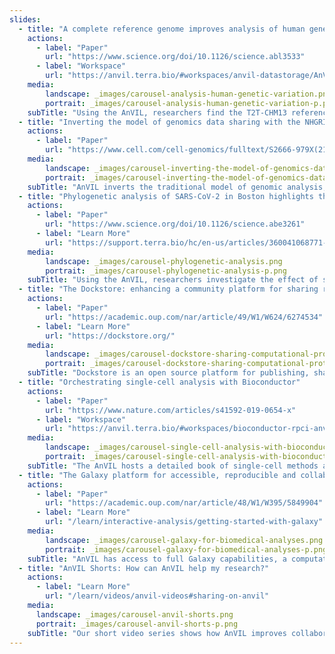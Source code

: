 ```yaml
---
slides:
  - title: "A complete reference genome improves analysis of human genetic variation"
    actions:
      - label: "Paper"
        url: "https://www.science.org/doi/10.1126/science.abl3533"
      - label: "Workspace"
        url: "https://anvil.terra.bio/#workspaces/anvil-datastorage/AnVIL_T2T"
    media:
        landscape: _images/carousel-analysis-human-genetic-variation.png
        portrait: _images/carousel-analysis-human-genetic-variation-p.png
    subTitle: "Using the AnVIL, researchers find the T2T-CHM13 reference genome universally improves the analysis of human genetic variation."
  - title: "Inverting the model of genomics data sharing with the NHGRI Genomic Data Science Analysis, Visualization, and Informatics Lab-space (AnVIL)"
    actions:
      - label: "Paper"
        url: "https://www.cell.com/cell-genomics/fulltext/S2666-979X(21)00106-3"
    media:
        landscape: _images/carousel-inverting-the-model-of-genomics-data.png
        portrait: _images/carousel-inverting-the-model-of-genomics-data-p.png
    subTitle: "AnVIL inverts the traditional model of genomic analysis, eliminating data movement and providing scalable, shared computing resources."
  - title: "Phylogenetic analysis of SARS-CoV-2 in Boston highlights the impact of superspreading events"
    actions:
      - label: "Paper"
        url: "https://www.science.org/doi/10.1126/science.abe3261"
      - label: "Learn More"
        url: "https://support.terra.bio/hc/en-us/articles/360041068771--COVID-19-workspaces-data-and-tools-in-Terra"
    media:
        landscape: _images/carousel-phylogenetic-analysis.png
        portrait: _images/carousel-phylogenetic-analysis-p.png
    subTitle: "Using the AnVIL, researchers investigate the effect of superspreading events in the Boston area."
  - title: "The Dockstore: enhancing a community platform for sharing reproducible and accessible computational protocols"
    actions:
      - label: "Paper"
        url: "https://academic.oup.com/nar/article/49/W1/W624/6274534"
      - label: "Learn More"
        url: "https://dockstore.org/"
    media:
        landscape: _images/carousel-dockstore-sharing-computational-protocols.png
        portrait: _images/carousel-dockstore-sharing-computational-protocols-p.png
    subTitle: "Dockstore is an open source platform for publishing, sharing, and finding bioinformatics tools and workflows."
  - title: "Orchestrating single-cell analysis with Bioconductor"
    actions:
      - label: "Paper"
        url: "https://www.nature.com/articles/s41592-019-0654-x"
      - label: "Workspace"
        url: "https://anvil.terra.bio/#workspaces/bioconductor-rpci-anvil/Bioconductor-Book-OrchestratingSingleCellAnalysis"
    media:
        landscape: _images/carousel-single-cell-analysis-with-bioconductor.png
        portrait: _images/carousel-single-cell-analysis-with-bioconductor-p.png
    subTitle: "The AnVIL hosts a detailed book of single-cell methods and analysis techniques."
  - title: "The Galaxy platform for accessible, reproducible and collaborative biomedical analyses: 2020 update"
    actions:
      - label: "Paper"
        url: "https://academic.oup.com/nar/article/48/W1/W395/5849904"
      - label: "Learn More"
        url: "/learn/interactive-analysis/getting-started-with-galaxy"
    media:
        landscape: _images/carousel-galaxy-for-biomedical-analyses.png
        portrait: _images/carousel-galaxy-for-biomedical-analyses-p.png
    subTitle: "AnVIL has access to full Galaxy capabilities, a computational workbench used by thousands of scientists to analyze biomedical data."
  - title: "AnVIL Shorts: How can AnVIL help my research?"
    actions:
      - label: "Learn More"
        url: "/learn/videos/anvil-videos#sharing-on-anvil"
    media:
      landscape: _images/carousel-anvil-shorts.png
      portrait: _images/carousel-anvil-shorts-p.png
    subTitle: "Our short video series shows how AnVIL improves collaborative science for different researcher roles."
---
```

